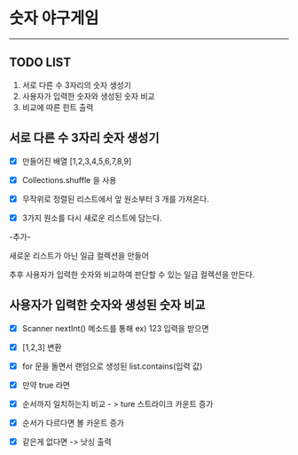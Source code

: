 # 숫자 야구게임

---



## TODO LIST

1. 서로 다른 수 3자리의 숫자 생성기
2. 사용자가 입력한 숫자와 생성된 숫자 비교
3. 비교에 따른 힌트 출력



## 서로 다른 수 3자리 숫자 생성기

- [x] 만들어진 배열 [1,2,3,4,5,6,7,8,9]

- [x] Collections.shuffle 을 사용

- [x] 무작위로 정렬된 리스트에서 앞 원소부터 3 개를 가져온다.

- [x] 3가지 원소를 다시 새로운 리스트에 담는다.

-추가-

새로운 리스트가 아닌 일급 컬렉션을 만들어

추후 사용자가 입력한 숫자와  비교하여 판단할 수 있는 일급 컬렉션을 만든다.



## 사용자가 입력한 숫자와 생성된 숫자 비교

- [x] Scanner  nextInt() 메소드를 통해  ex) 123  입력을 받으면
- [x] [1,2,3] 변환
- [x] for 문을 돌면서 랜덤으로 생성된 list.contains(입력 값)
- [x] 만약 true 라면
- [x] 순서까지 일치하는지 비교 - > ture
  스트라이크 카운트 증가
- [x] 순서가 다르다면
   볼 카운트 증가
- [x] 같은게 없다면 -> 낫싱 출력





